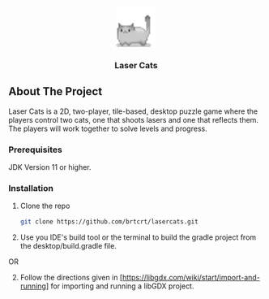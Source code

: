 <!-- PROJECT LOGO -->
<br />
<div align="center">
  <a href="https://github.com/brtcrt/lasercats/tree/main">
    <img src="assets/Cat.png" alt="Logo" width="80" height="80">
  </a>

<h3 align="center">Laser Cats</h3>
</div>


<!-- ABOUT THE PROJECT -->
## About The Project

Laser Cats is a 2D, two-player, tile-based, desktop puzzle game where the players control two cats, one that shoots lasers and one that reflects them. The players will work together to solve levels and progress.


### Prerequisites

JDK Version 11 or higher.


### Installation

1. Clone the repo

   ```sh
   git clone https://github.com/brtcrt/lasercats.git
   ```
2. Use you IDE's build tool or the terminal to build the gradle project from the desktop/build.gradle file.

OR 

2. Follow the directions given in [https://libgdx.com/wiki/start/import-and-running] for importing and running a libGDX project. 
